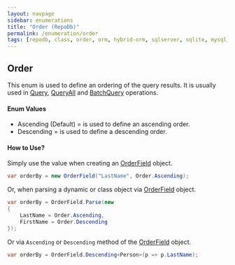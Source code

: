 ```yaml
---
layout: navpage
sidebar: enumerations
title: "Order (RepoDb)"
permalink: /enumeration/order
tags: [repodb, class, order, orm, hybrid-orm, sqlserver, sqlite, mysql, postgresql]
---
```


## Order

This enum is used to define an ordering of the query results. It is usually used in [Query](/operation/query), [QueryAll](/operation/queryall) and [BatchQuery](/operation/batchquery) operations.

#### Enum Values

- Ascending (Default) = is used to define an ascending order.
- Descending = is used to define a descending order.

#### How to Use?

Simply use the value when creating an [OrderField](/class/orderfield) object.

```csharp
var orderBy = new OrderField("LastName", Order.Ascending);
```

Or, when parsing a dynamic or class object via [OrderField](/class/orderfield) object.

```csharp
var orderBy = OrderField.Parse(new
{
    LastName = Order.Ascending,
    FirstName = Order.Descending
});
```

Or via `Ascending` or `Descending` method of the [OrderField](/class/orderfield) object.

```csharp
var orderBy = OrderField.Descending<Person>(p => p.LastName);
```
